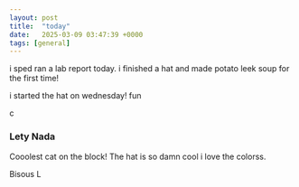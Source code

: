 ```yaml
---
layout: post
title:  "today"
date:   2025-03-09 03:47:39 +0000
tags: [general]
---
```

i sped ran a lab report today. i finished a hat and made potato leek soup for the first time! 

i started the hat on wednesday! fun

c

### Lety Nada
Cooolest cat on the block! The hat is so damn cool i love the colorss.

Bisous
L
